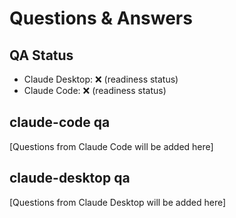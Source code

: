 # Questions & Answers

## QA Status

- Claude Desktop: ❌ (readiness status)
- Claude Code: ❌ (readiness status)

## claude-code qa

[Questions from Claude Code will be added here]

## claude-desktop qa

[Questions from Claude Desktop will be added here]
